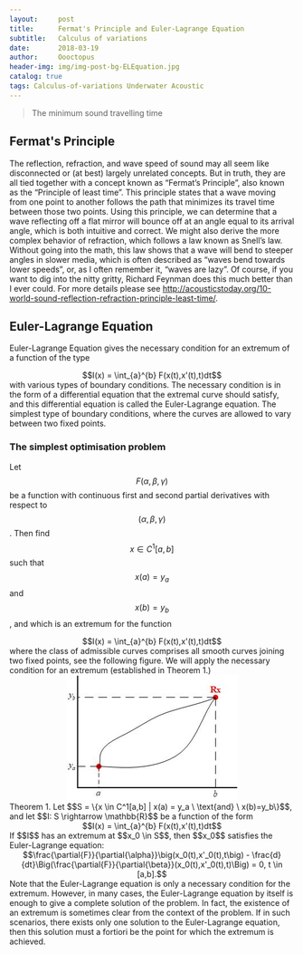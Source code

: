 ```yaml
---
layout:     post
title:      Fermat's Principle and Euler-Lagrange Equation 
subtitle:   Calculus of variations
date:       2018-03-19
author:     Oooctopus
header-img: img/img-post-bg-ELEquation.jpg
catalog: true
tags: Calculus-of-variations Underwater Acoustic
---
```


> The minimum sound travelling time

<script type="text/javascript" async src="https://cdn.mathjax.org/mathjax/latest/MathJax.js?config=TeX-MML-AM_CHTML"> </script>

## Fermat's Principle
The reflection, refraction, and wave speed of sound may all seem like disconnected or (at best) largely unrelated concepts. But in truth, they are all tied together with a concept known as “Fermat’s Principle”, also known as the “Principle of least time”. This principle states that a wave moving from one point to another follows the path that minimizes its travel time between those two points. Using this principle, we can determine that a wave reflecting off a flat mirror will bounce off at an angle equal to its arrival angle, which is both intuitive and correct. We might also derive the more complex behavior of refraction, which follows a law known as Snell’s law. Without going into the math, this law shows that a wave will bend to steeper angles in slower media, which is often described as “waves bend towards lower speeds”, or, as I often remember it, “waves are lazy”. Of course, if you want to dig into the nitty gritty, Richard Feynman does this much better than I ever could. For more details please see http://acousticstoday.org/10-world-sound-reflection-refraction-principle-least-time/.

## Euler-Lagrange Equation
Euler-Lagrange Equation gives the necessary condition for an extremum of a function of the type
<center> $$I(x) = \int_{a}^{b} F(x(t),x'(t),t)dt$$ </center>
with various types of boundary conditions. The necessary condition is in the form of a differential equation that the extremal curve should satisfy, and this differential equation is called the Euler-Lagrange equation.
The simplest type of boundary conditions, where the curves are allowed to vary between two fixed points.

### The simplest optimisation problem
Let $$F(\alpha,\beta,\gamma)$$ be a function with continuous first and second partial derivatives with respect to $$(\alpha,\beta,\gamma)$$. Then find $$x \in C^1[a,b]$$ such that $$x(a)=y_a$$ and $$x(b)=y_b$$, and which is an extremum for the function
<center> $$I(x) = \int_{a}^{b} F(x(t),x'(t),t)dt$$ </center>
where the class of admissible curves comprises all smooth curves joining two fixed points, see the following figure.
We will apply the necessary condition for an extremum (established in Theorem 1.)
<center><img src="img/Euler-Lagrange.jpg" alt="（如果图片无法显示，浏览器就会使用这段文字进行替代）" title="Possible paths joining the two fixed points"/></center>
Theorem 1. Let $$S = \{x \in C^1[a,b] | x(a) = y_a \ \text{and} \ x(b)=y_b\}$$, and let $$I: S \rightarrow \mathbb{R}$$ be a function of the form
<center> $$I(x) = \int_{a}^{b} F(x(t),x'(t),t)dt$$ </center>
If $$I$$ has an extremum at $$x_0 \in S$$, then $$x_0$$ satisfies the Euler-Lagrange equation: 
<center> $$\frac{\partial{F}}{\partial{\alpha}}\big(x_0(t),x'_0(t),t\big) - \frac{d}{dt}\Big(\frac{\partial{F}}{\partial{\beta}}(x_0(t),x'_0(t),t)\Big) = 0, t \in [a,b].$$ </center>
Note that the Euler-Lagrange equation is only a necessary condition for the extremum. However, in many cases, the Euler-Lagrange equation by itself is enough to give a complete solution of the problem. In fact, the existence of
an extremum is sometimes clear from the context of the problem. If in such scenarios, there exists only one solution to the Euler-Lagrange equation, then this solution must a fortiori be the point for which the extremum is achieved.